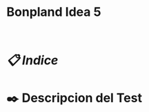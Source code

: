 
 <h1 align="Left">Bonpland Idea 5</h1>

 <br />

 
<h1 align="left"><em>📋 Indice </em></h1>



<h1 align="left">✒️ Descripcion del Test</h1>



